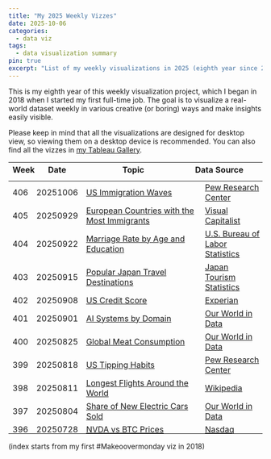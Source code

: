 ```yaml
---
title: "My 2025 Weekly Vizzes"
date: 2025-10-06
categories:
  - data viz
tags:
  - data visualization summary
pin: true
excerpt: "List of my weekly visualizations in 2025 (eighth year since 2018)"
---
```


This is my eighth year of this weekly visualization project, which I began in 2018 when I started my first full-time job. The goal is to visualize a real-world dataset weekly in various creative (or boring) ways and make insights easily visible.  

Please keep in mind that all the visualizations are designed for desktop view, so viewing them on a desktop device is recommended. You can also find all the vizzes in [my Tableau Gallery](https://public.tableau.com/profile/yu.dong#!/).  

<table>
<thead style="display:block;width:100%;">
<tr style="display:block;">
<th align="left" width="5%">Week</th>
<th width="15%">Date</th>
<th width="50%">Topic</th>
<th align="left" width="30%">Data Source</th>
</tr>
</thead>
<tbody style="display:block;height:500px;overflow:auto;width:100%;">
<tr>
<td align="left">406</td>
<td>20251006</td>
<td><a href="https://yudong-94.github.io/personal-website/data%20viz/WeeklyViz20251006">US Immigration Waves</a></td>
<td align="left"><a href="https://www.pewresearch.org/short-reads/2025/08/21/key-findings-about-us-immigrants/">Pew Research Center</a></td>
</tr>
<tr>
<td align="left">405</td>
<td>20250929</td>
<td><a href="https://yudong-94.github.io/personal-website/data%20viz/WeeklyViz20250929">European Countries with the Most Immigrants</a></td>
<td align="left"><a href="https://www.visualcapitalist.com/ranked-european-countries-with-the-most-immigrants/">Visual Capitalist</a></td>
</tr>
<tr>
<td align="left">404</td>
<td>20250922</td>
<td><a href="https://yudong-94.github.io/personal-website/data%20viz/WeeklyViz20250922">Marriage Rate by Age and Education</a></td>
<td align="left"><a href="https://www.bls.gov/opub/ted/2025/at-58-years-of-age-64-percent-of-americans-born-during-1957-64-were-married.htm">U.S. Bureau of Labor Statistics</a></td>
</tr>
<tr>
<td align="left">403</td>
<td>20250915</td>
<td><a href="https://yudong-94.github.io/personal-website/data%20viz/WeeklyViz20250915">Popular Japan Travel Destinations</a></td>
<td align="left"><a href="https://statistics.jnto.go.jp/en/graph/#graph--inbound--prefecture--ranking">Japan Tourism Statistics</a></td>
</tr>
<tr>
<td align="left">402</td>
<td>20250908</td>
<td><a href="https://yudong-94.github.io/personal-website/data%20viz/WeeklyViz20250908">US Credit Score</a></td>
<td align="left"><a href="https://www.experian.com/blogs/ask-experian/what-is-the-average-credit-score-in-the-u-s/">Experian</a></td>
</tr>
<tr>
<td align="left">401</td>
<td>20250901</td>
<td><a href="https://yudong-94.github.io/personal-website/data%20viz/WeeklyViz20250901">AI Systems by Domain</a></td>
<td align="left"><a href="https://ourworldindata.org/grapher/cumulative-number-of-notable-ai-systems-by-domain">Our World in Data</a></td>
</tr>
<tr>
<td align="left">400</td>
<td>20250825</td>
<td><a href="https://yudong-94.github.io/personal-website/data%20viz/WeeklyViz20250825">Global Meat Consumption</a></td>
<td align="left"><a href="https://ourworldindata.org/meat-production">Our World in Data</a></td>
</tr>
<tr>
<td align="left">399</td>
<td>20250818</td>
<td><a href="https://yudong-94.github.io/personal-website/data%20viz/WeeklyViz20250818">US Tipping Habits</a></td>
<td align="left"><a href="https://www.pewresearch.org/2023/11/09/tipping-culture-in-america-public-sees-a-changed-landscape/">Pew Research Center</a></td>
</tr>
<tr>
<td align="left">398</td>
<td>20250811</td>
<td><a href="https://yudong-94.github.io/personal-website/data%20viz/WeeklyViz20250811">Longest Flights Around the World</a></td>
<td align="left"><a href="https://en.wikipedia.org/wiki/Longest_flights">Wikipedia</a></td>
</tr>
<tr>
<td align="left">397</td>
<td>20250804</td>
<td><a href="https://yudong-94.github.io/personal-website/data%20viz/WeeklyViz20250804">Share of New Electric Cars Sold</a></td>
<td align="left"><a href="https://ourworldindata.org/grapher/electric-car-sales-share?tab=discrete-bar&time=latest">Our World in Data</a></td>
</tr>
<tr>
<td align="left">396</td>
<td>20250728</td>
<td><a href="https://yudong-94.github.io/personal-website/data%20viz/WeeklyViz20250728">NVDA vs BTC Prices</a></td>
<td align="left"><a href="https://www.nasdaq.com/market-activity/stocks/nvda/historical?page=1&rows_per_page=10&timeline=y5">Nasdaq</a></td>
</tr>
<tr>
<td align="left">395</td>
<td>20250721</td>
<td><a href="https://yudong-94.github.io/personal-website/data%20viz/WeeklyViz20250721">US Households Corporate Equities Allocation</a></td>
<td align="left"><a href="https://fred.stlouisfed.org/series/BOGZ1FL153064486Q">Federal Reserve Bank of St. Louis</a></td>
</tr>
<tr>
<td align="left">394</td>
<td>20250714</td>
<td><a href="https://yudong-94.github.io/personal-website/data%20viz/WeeklyViz20250714">Amazon Prime Day 2015-2025</a></td>
<td align="left"><a href="https://www.aboutamazon.com/news/retail/the-history-of-prime-day">Amazon</a></td>
</tr>
<tr>
<td align="left">393</td>
<td>20250707</td>
<td><a href="https://yudong-94.github.io/personal-website/data%20viz/WeeklyViz20250707">Travel Time Index</a></td>
<td align="left"><a href="https://www.bts.gov/content/travel-time-index">Bureau of Transportation Statistics</a></td>
</tr>
<tr>
<td align="left">392</td>
<td>20250630</td>
<td><a href="https://yudong-94.github.io/personal-website/data%20viz/WeeklyViz20250630">StackOverflow New Questions 2008-2024</a></td>
<td align="left"><a href="https://gist.github.com/hopeseekr/f522e380e35745bd5bdc3269a9f0b132">GitHub</a></td>
</tr>
<tr>
<td align="left">391</td>
<td>20250623</td>
<td><a href="https://yudong-94.github.io/personal-website/data%20viz/WeeklyViz20250623">Top 15 U.S. College Major by Unemployment Rate</a></td>
<td align="left"><a href="https://www.newyorkfed.org/research/college-labor-market#--:explore:outcomes-by-major">Federal Reserve Bank of New York</a></td>
</tr>
<tr>
<td align="left">390</td>
<td>20250616</td>
<td><a href="https://yudong-94.github.io/personal-website/data%20viz/WeeklyViz20250616">California Wildfire 1987-2023</a></td>
<td align="left"><a href="https://www.frontlinewildfire.com/wildfire-news-and-resources/california-wildfires-history-statistics/">CAL FIRE</a></td>
</tr>
<tr>
<td align="left">389</td>
<td>20250609</td>
<td><a href="https://yudong-94.github.io/personal-website/data%20viz/WeeklyViz20250609">PTO Americans vs. Europeans</a></td>
<td align="left"><a href="https://getyournewview.com/vacation-guilt-america-vs-europe-pto/">New View Strategies</a></td>
</tr>
<tr>
<td align="left">388</td>
<td>20250602</td>
<td><a href="https://yudong-94.github.io/personal-website/data%20viz/WeeklyViz20250602">California Electricity Generation Fuel Mix</a></td>
<td align="left"><a href="https://www.gridstatus.io/live/caiso">GridStatus.io</a></td>
</tr>
<tr>
<td align="left">387</td>
<td>20250526</td>
<td><a href="https://yudong-94.github.io/personal-website/data%20viz/WeeklyViz20250526">US Government Telework Rate</a></td>
<td align="left"><a href="https://www.bls.gov/opub/ted/2025/telework-rate-down-for-federal-government-workers-in-april-2025.htm">U.S. Bureau of Labor Statistics</a></td>
</tr>
<tr>
<td align="left">386</td>
<td>20250519</td>
<td><a href="https://yudong-94.github.io/personal-website/data%20viz/WeeklyViz20250519">Top 10 Busiest Airports Worldwide 2009-2024</a></td>
<td align="left"><a href="https://en.wikipedia.org/wiki/List_of_busiest_airports_by_passenger_traffic">Wikipedia</a></td>
</tr>
<tr>
<td align="left">385</td>
<td>20250512</td>
<td><a href="https://yudong-94.github.io/personal-website/data%20viz/WeeklyViz20250512">Asian American Demographics</a></td>
<td align="left"><a href="https://usafacts.org/articles/the-diverse-demographics-of-asian-americans/">USA Facts</a></td>
</tr>
<tr>
<td align="left">384</td>
<td>20250505</td>
<td><a href="https://yudong-94.github.io/personal-website/data%20viz/WeeklyViz20250505">Asian Restaurants in the US</a></td>
<td align="left"><a href="https://www.pewresearch.org/short-reads/2023/05/23/71-of-asian-restaurants-in-the-u-s-serve-chinese-japanese-or-thai-food/">Pew Research Center</a></td>
</tr>
<tr>
<td align="left">383</td>
<td>20250428</td>
<td><a href="https://yudong-94.github.io/personal-website/data%20viz/WeeklyViz20250428">What U.S. Teens Think About Social Media</a></td>
<td align="left"><a href="https://www.pewresearch.org/internet/2025/04/22/teens-social-media-and-mental-health/">Pew Research Center</a></td>
</tr>
<tr>
<td align="left">382</td>
<td>20250421</td>
<td><a href="https://yudong-94.github.io/personal-website/data%20viz/WeeklyViz20250421">US Pet Ownership</a></td>
<td align="left"><a href="https://www.avma.org/resources-tools/reports-statistics/us-pet-ownership-statistics">American Veterinary Medical Association</a></td>
</tr>
<tr>
<td align="left">381</td>
<td>20250414</td>
<td><a href="https://yudong-94.github.io/personal-website/data%20viz/WeeklyViz20250414">LLM Evolution</a></td>
<td align="left"><a href="https://informationisbeautiful.net/visualizations/the-rise-of-generative-ai-large-language-models-llms-like-chatgpt/">Imformation is Beautiful</a></td>
</tr>
<tr>
<td align="left">380</td>
<td>20250407</td>
<td><a href="https://yudong-94.github.io/personal-website/data%20viz/WeeklyViz20250407">Average Tariff Rate 1900-2024</a></td>
<td align="left"><a href="https://www.statista.com/statistics/1557485/average-tariff-rate-all-imports-us/">Statista</a></td>
</tr>
<tr>
<td align="left">379</td>
<td>20250331</td>
<td><a href="https://yudong-94.github.io/personal-website/data%20viz/WeeklyViz20250331">The Best Migration Destinations</a></td>
<td align="left"><a href="https://www.henleyglobal.com/publications/henley-opportunity-index">Henley Global</a></td>
</tr>
<tr>
<td align="left">378</td>
<td>20250324</td>
<td><a href="https://yudong-94.github.io/personal-website/data%20viz/WeeklyViz20250324">World Life Expectancy</a></td>
<td align="left"><a href="https://population.un.org/wpp/downloads?folder=Standard%20Projections&group=Most%20used">United Nations</a></td>
</tr>
<tr>
<td align="left">377</td>
<td>20250317</td>
<td><a href="https://yudong-94.github.io/personal-website/data%20viz/WeeklyViz20250317">BLS Employment Projections</a></td>
<td align="left"><a href="https://www.bls.gov/opub/ted/2025/ai-impacts-in-bls-employment-projections.htm">US Bureau of Labor Statistics</a></td>
</tr>
<tr>
<td align="left">376</td>
<td>20250310</td>
<td><a href="https://yudong-94.github.io/personal-website/data%20viz/WeeklyViz20250310">Daylight Saving vs. Standard Time</a></td>
<td align="left"><a href="https://today.yougov.com/(popup:search/daylight%20saving)">YouGov</a></td>
</tr>
<tr>
<td align="left">375</td>
<td>20250303</td>
<td><a href="https://yudong-94.github.io/personal-website/data%20viz/WeeklyViz20250303">SWE Total Compensation by Functions</a></td>
<td align="left"><a href="https://www.linkedin.com/posts/hakeemshibly_salarytransparency-ai-softwareengineering-activity-7290827999237525504-u1ds?utm_source=share&utm_medium=member_desktop&rcm=ACoAABdOzXQBD4XNYB-BFMy6t9n5gWTI_Pm52oI">Levels.fyi</a></td>
</tr>
<tr>
<td align="left">374</td>
<td>20250224</td>
<td><a href="https://yudong-94.github.io/personal-website/data%20viz/WeeklyViz20250224">Per Second - Vibrations/cycles/waves/rate</a></td>
<td align="left"><a href="https://informationisbeautiful.net/2024/per-second-vibrations-cycles-waves-rate-frequency/">Information is Beautiful</a></td>
</tr>
<tr>
<td align="left">373</td>
<td>20250217</td>
<td><a href="https://yudong-94.github.io/personal-website/data%20viz/WeeklyViz20250217">How Important Religion Is to People</a></td>
<td align="left"><a href="https://ourworldindata.org/grapher/how-important-religion-is-in-your-life">Our World in Data</a></td>
</tr>
<tr>
<td align="left">372</td>
<td>20250210</td>
<td><a href="https://yudong-94.github.io/personal-website/data%20viz/WeeklyViz20250210">AI Tools Google Trend</a></td>
<td align="left"><a href="https://trends.google.com/trends/explore?date=today%203-m&geo=US&q=deepseek,chatgpt,claude&hl=en">Google Trends</a></td>
</tr>
<tr>
<td align="left">371</td>
<td>20250203</td>
<td><a href="https://yudong-94.github.io/personal-website/data%20viz/WeeklyViz20250203">US Eggs vs. Milk Prices</a></td>
<td align="left"><a href="https://fred.stlouisfed.org/series/APU0000708111">FRED</a></td>
</tr>
<tr>
<td align="left">370</td>
<td>20250127</td>
<td><a href="https://yudong-94.github.io/personal-website/data%20viz/WeeklyViz20250127">Chinese New Year Red Pocket Amount</a></td>
<td align="left"><a href="https://www.iimedia.cn/c1061/98839.html">iiMedia</a></td>
</tr>
<tr>
<td align="left">369</td>
<td>20250120</td>
<td><a href="https://yudong-94.github.io/personal-website/data%20viz/WeeklyViz20250120">HPV Vaccination Rate</a></td>
<td align="left"><a href="https://ourworldindata.org/hpv-vaccination-world-can-eliminate-cervical-cancer">Our World in Data</a></td>
</tr>
<tr>
<td align="left">368</td>
<td>20250113</td>
<td><a href="https://yudong-94.github.io/personal-website/data%20viz/WeeklyViz20250113">US Overseas Visitors</a></td>
<td align="left"><a href="https://www.trade.gov/us-states-cities-visited-overseas-travelers">International Trade Administration</a></td>
</tr>
<tr>
<td align="left">367</td>
<td>20250106</td>
<td><a href="https://yudong-94.github.io/personal-website/data%20viz/WeeklyViz20250106">Time Spent on Activities</a></td>
<td align="left"><a href="https://www.bls.gov/opub/ted/2025/its-national-hobby-month-how-much-time-do-you-spend-on-your-favorite-activity.htm">US Bureau of Labor Statistics</a></td>
</tr>
</tbody>
</table>

(index starts from my first #Makeoovermonday viz in 2018)
